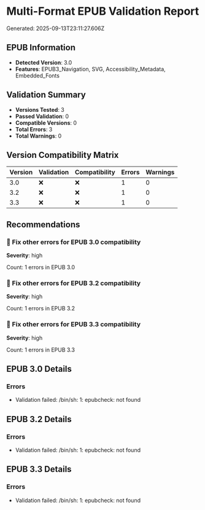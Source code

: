 # Multi-Format EPUB Validation Report

Generated: 2025-09-13T23:11:27.606Z

## EPUB Information

- **Detected Version**: 3.0
- **Features**: EPUB3_Navigation, SVG, Accessibility_Metadata, Embedded_Fonts

## Validation Summary

- **Versions Tested**: 3
- **Passed Validation**: 0
- **Compatible Versions**: 0
- **Total Errors**: 3
- **Total Warnings**: 0

## Version Compatibility Matrix

| Version | Validation | Compatibility | Errors | Warnings |
|---------|------------|---------------|--------|---------|
| 3.0 | ❌ | ❌ | 1 | 0 |
| 3.2 | ❌ | ❌ | 1 | 0 |
| 3.3 | ❌ | ❌ | 1 | 0 |

## Recommendations

### 🔴 Fix other errors for EPUB 3.0 compatibility
**Severity**: high

Count: 1 errors in EPUB 3.0

### 🔴 Fix other errors for EPUB 3.2 compatibility
**Severity**: high

Count: 1 errors in EPUB 3.2

### 🔴 Fix other errors for EPUB 3.3 compatibility
**Severity**: high

Count: 1 errors in EPUB 3.3

## EPUB 3.0 Details

### Errors

- Validation failed: /bin/sh: 1: epubcheck: not found


## EPUB 3.2 Details

### Errors

- Validation failed: /bin/sh: 1: epubcheck: not found


## EPUB 3.3 Details

### Errors

- Validation failed: /bin/sh: 1: epubcheck: not found


